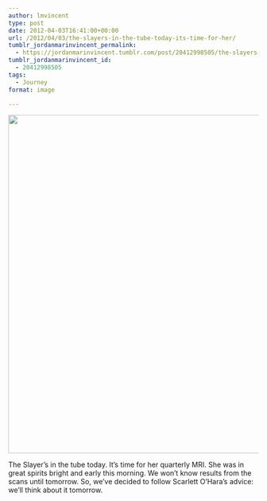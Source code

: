 ```yaml
---
author: lmvincent
type: post
date: 2012-04-03T16:41:00+00:00
url: /2012/04/03/the-slayers-in-the-tube-today-its-time-for-her/
tumblr_jordanmarinvincent_permalink:
  - https://jordanmarinvincent.tumblr.com/post/20412998505/the-slayers-in-the-tube-today-its-time-for-her
tumblr_jordanmarinvincent_id:
  - 20412998505
tags:
  - Journey
format: image

---
```

<img loading="lazy" src="https://jordansjourney.files.wordpress.com/2012/04/tumblr_m1wx1tjrns1rn5v6ko1_1280.jpg" alt="" width="1024" height="680" class="alignnone size-full wp-image-176" />

<p class="caption">
  The Slayer&rsquo;s in the tube today. It&rsquo;s time for her quarterly MRI. She was in great spirits bright and early this morning. We won&rsquo;t know results from the scans until tomorrow. So, we&rsquo;ve decided to follow Scarlett O&#8217;Hara&rsquo;s advice: we&rsquo;ll think about it tomorrow.
</p>